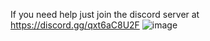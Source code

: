 If you need help just join the discord server at https://discord.gg/qxt6aC8U2F
![image](https://user-images.githubusercontent.com/77815738/166103900-67ea615d-1e9b-4a86-9329-eb0da317bb36.png)

